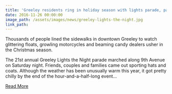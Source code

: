 ```yaml
---
title: 'Greeley residents ring in holiday season with lights parade, park lighting'
date: 2016-11-26 00:00:00
image_path: /assets/images/news/greeley-lights-the-night.jpg
link_path:
---
```



Thousands of people lined the sidewalks in downtown Greeley to watch glittering floats, growling motorcycles and beaming candy dealers usher in the Christmas season.

The 21st annual Greeley Lights the Night parade marched along 9th Avenue on Saturday night. Friends, couples and families came out sporting hats and coats. Although the weather has been unusually warm this year, it got pretty chilly by the end of the hour-and-a-half-long event...&nbsp;

[Read More](http://www.greeleytribune.com/news/local/greeley-residents-ring-in-holiday-season-with-lights-parade-park-lighting/)